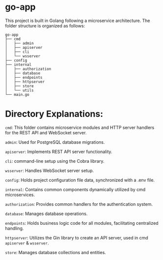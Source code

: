 # go-app

This project is built in Golang following a microservice architecture. The folder structure is organized as follows:

```
go-app
├── cmd
│   ├── admin
│   ├── apiserver
│   ├── cli
│   └── wsserver
├── config
├── internal
│   ├── authorization
│   ├── database
│   ├── endpoints
│   ├── httpserver
│   ├── store
│   └── utils
└── main.go
```

# Directory Explanations:

`cmd`: This folder contains microservice modules and HTTP server handlers for the REST API and WebSocket server.

`admin`: Used for PostgreSQL database migrations.

`apiserver`: Implements REST API server functionality.

`cli`: command-line setup using the Cobra library.

`wsserver`: Handles WebSocket server setup.

`config`: Holds project configuration file data, synchronized with a .env file.

`internal`: Contains common components dynamically utilized by cmd microservices.

`authorization`: Provides common handlers for the authentication system.

`database`: Manages database operations.

`endpoints`: Holds business logic code for all modules, facilitating centralized handling.

`httpserver`: Utilizes the Gin library to create an API server, used in cmd `apiserver` & `wsserver`.

`store`: Manages database collections and entities.